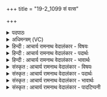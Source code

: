 +++
title = "19-2_1099 सं वत्स"

+++
<details><summary>पदपाठः</summary>

सम्। व꣣त्सः꣢। इ꣣व। मातृ꣡भिः꣢। इ꣡न्दुः꣢꣯। हि꣣न्वानः꣢। अ꣣ज्यते। देवावीः꣢। दे꣣व। अवीः꣢। म꣡दः꣢꣯। म꣣ति꣡भिः꣢। प꣡रि꣢꣯ष्कृतः। प꣡रि꣢꣯। कृ꣣तः। १०९९।
</details>

<details><summary>अधिमन्त्रम् (VC)</summary>

- पवमानः सोमः
- पर्वतनारदौ काण्वौ
- उष्णिक्
- ऋषभः
</details>

<details><summary>हिन्दी : आचार्य रामनाथ वेदालंकार - विषयः</summary>

अगले मन्त्र में पुनः परमात्मा का विषय है।
</details>

<details><summary>हिन्दी : आचार्य रामनाथ वेदालंकार - पदार्थः</summary>

पदार्थान्वयभाषाः -  (देवावीः) सदाचारी विद्वानों का रक्षक, (मदः) उत्साह देनेवाला, (इन्दुः) रस से सराबोर करनेवाला, रस का भण्डार परमेश्वर (हिन्वानः) स्तोताओं को शुभ गुण-कर्मों में प्रेरित करता हुआ, (मातृभिः) गौओं द्वारा (परिष्कृतः) जीभ से चाट कर स्वच्छ किये गए (वत्सः इव) बछड़े के समान (मतिभिः) स्तुतियों से (परिष्कृतः) अलङ्कृत होकर (समज्यते) अन्तरात्मा में प्रकट हो जाता है ॥२॥ यहाँ उपमालङ्कार है ॥२॥
</details>

<details><summary>हिन्दी : आचार्य रामनाथ वेदालंकार - भावार्थः</summary>

भावार्थभाषाः -  गौओं द्वारा जीभ से चाटकर बछड़ा जैसे अलङ्कृत किया जाता है,वैसे ही स्तोताओं द्वारा स्तुतियों से परमेश्वर अलङ्कृत किया जाता है। तभी छिपा बैठा हुआ वह उपासक के अन्तरात्मा में प्रकट होता है ॥२॥
</details>

<details><summary>संस्कृत : आचार्य रामनाथ वेदालंकार - विषयः</summary>

अथ पुनः परमात्मविषयमाह।
</details>

<details><summary>संस्कृत : आचार्य रामनाथ वेदालंकार - पदार्थः</summary>

पदार्थान्वयभाषाः -  (देवावीः) सदाचारिणां विदुषां रक्षकः, (मदः) उत्साहकरः, (इन्दुः) आनन्दरसेन क्लेदकः रसागारः परमेश्वरः (हिन्वानः) स्तोतॄन् शुभगुणकर्मसु प्रेरयन्, (मातृभिः) धेनुभिः (परिष्कृतः) अलङ्कृतः, (जिह्वया) लेहनेन स्वच्छीकृत (वत्सः इव) तर्णकः इव (मतिभिः) स्तुतिभिः (परिष्कृतः) अलङ्कृतः सन्। [भूषणार्थे ‘संपर्युपेभ्यः करोतौ भूषणे’। अ० ६।१।१३७ इति सुडागमः, ‘परिनिविम्यः। अ० ८।३।७०’ इति षत्वम्।] (सम् अज्यते) समक्तो भवति, अन्तरात्मनि प्रकटीभवति ॥२॥ अत्रोपमालङ्कारः ॥२॥
</details>

<details><summary>संस्कृत : आचार्य रामनाथ वेदालंकार - भावार्थः</summary>

भावार्थभाषाः -  गोभिर्जिह्वया लेहनेन वत्सो यथाऽलङ्क्रियते तथा स्तोतृभिः स्तुतिभिः परमेश्वरोऽलङ्क्रियते। तदैव प्रच्छन्नः स उपासकस्याऽन्तरात्मन्याविर्भवति ॥२॥
</details>

<details><summary>संस्कृत : आचार्य रामनाथ वेदालंकार - पादटिप्पनी</summary>

टिप्पणी:   १. ऋ० ९।१०५।२।
</details>